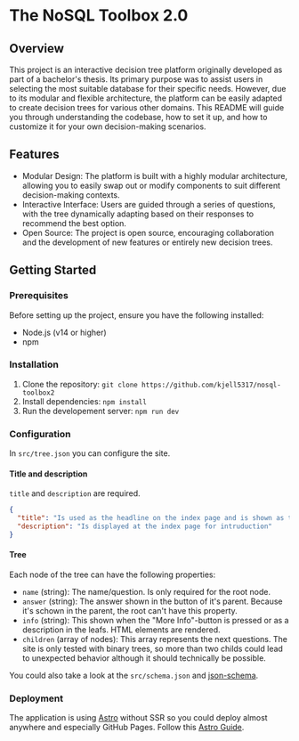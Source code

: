# The NoSQL Toolbox 2.0

## Overview

This project is an interactive decision tree platform originally developed as part of a bachelor's thesis. Its primary purpose was to assist users in selecting the most suitable database for their specific needs. However, due to its modular and flexible architecture, the platform can be easily adapted to create decision trees for various other domains. This README will guide you through understanding the codebase, how to set it up, and how to customize it for your own decision-making scenarios.

## Features

* Modular Design: The platform is built with a highly modular architecture, allowing you to easily swap out or modify components to suit different decision-making contexts.
* Interactive Interface: Users are guided through a series of questions, with the tree dynamically adapting based on their responses to recommend the best option.
* Open Source: The project is open source, encouraging collaboration and the development of new features or entirely new decision trees.

## Getting Started

### Prerequisites

Before setting up the project, ensure you have the following installed:

* Node.js (v14 or higher)
* npm

### Installation

1. Clone the repository:
   `git clone https://github.com/kjell5317/nosql-toolbox2`
2. Install dependencies:
   `npm install`
3. Run the developement server:
   `npm run dev`

### Configuration

In `src/tree.json` you can configure the site.

#### Title and description

`title` and `description` are required.

```json
{
  "title": "Is used as the headline on the index page and is shown as the HTML title",
  "description": "Is displayed at the index page for intruduction"
}
```

#### Tree

Each node of the tree can have the following properties:

* `name` (string): The name/question. Is only required for the root node.
* `answer` (string): The answer shown in the button of it's parent. Because it's schown in the parent, the root can't have this property.
* `info` (string): This shown when the "More Info"-button is pressed or as a description in the leafs. HTML elements are rendered.
* `children` (array of nodes): This array represents the next questions. The site is only tested with binary trees, so more than two childs could lead to unexpected behavior although it should technically be possible.

You could also take a look at the `src/schema.json` and [json-schema](https://json-schema.org/docs).

### Deployment

The application is using [Astro](https://astro.build) without SSR so you could deploy almost anywhere and especially GitHub Pages.
Follow this [Astro Guide](https://docs.astro.build/en/guides/deploy/).
